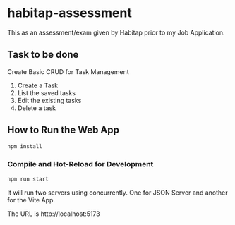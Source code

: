 # habitap-assessment

This as an assessment/exam given by Habitap prior to my Job Application.

## Task to be done

Create Basic CRUD for Task Management

1. Create a Task
2. List the saved tasks
3. Edit the existing tasks
4. Delete a task

## How to Run the Web App

```sh
npm install
```

### Compile and Hot-Reload for Development

```sh
npm run start
```

It will run two servers using concurrently. One for JSON Server and another for the Vite App.

The URL is http://localhost:5173
